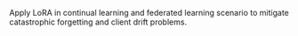 Apply LoRA in continual learning and federated learning scenario to mitigate catastrophic forgetting and client drift problems.
